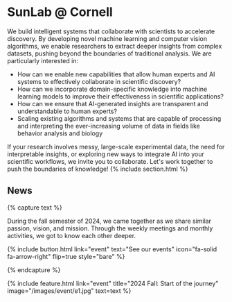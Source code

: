 ---
---

# **SunLab @ Cornell**

We build intelligent systems that collaborate with scientists to accelerate discovery. By developing novel machine learning and computer vision algorithms, we enable researchers to extract deeper insights from complex datasets, pushing beyond the boundaries of traditional analysis. We are particularly interested in:

*   How can we enable new capabilities that allow human experts and AI systems to effectively collaborate in scientific discovery?
*   How can we incorporate domain-specific knowledge into machine learning models to improve their effectiveness in scientific applications?
*   How can we ensure that AI-generated insights are transparent and understandable to human experts?
*   Scaling existing algorithms and systems that are capable of processing and interpreting the ever-increasing volume of data in fields like behavior analysis and biology

If your research involves messy, large-scale experimental data, the need for interpretable insights, or exploring new ways to integrate AI into your scientific workflows, we invite you to collaborate. Let's work together to push the boundaries of knowledge!
{% include section.html %}

## News

{% capture text %}

During the fall semester of 2024, we came together as we share similar passion, vision, and mission. Through the weekly meetings and monthly activities, we got to know each other deeper.

{%
  include button.html
  link="event"
  text="See our events"
  icon="fa-solid fa-arrow-right"
  flip=true
  style="bare"
%}

{% endcapture %}

{%
  include feature.html
  link="event"
  title="2024 Fall: Start of the journey"
  image="/images/event/e1.jpg"
  text=text
%}
